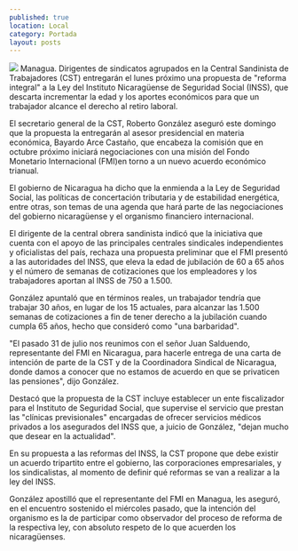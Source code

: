 ```yaml
---
published: true
location: Local
category: Portada
layout: posts
---
```


![](/_posts/2013/08/JUB.jpg)
Managua. Dirigentes de sindicatos agrupados en la Central Sandinista de Trabajadores (CST) entregarán el lunes próximo una propuesta de "reforma integral" a la Ley del Instituto Nicaragüense de Seguridad Social (INSS), que descarta incrementar la edad y los aportes económicos para que un trabajador alcance el derecho al retiro laboral.

El secretario general de la CST, Roberto González aseguró este domingo que la propuesta la entregarán al asesor presidencial en materia económica, Bayardo Arce Castaño, que encabeza la comisión que en octubre próximo iniciará negociaciones con una misión del Fondo Monetario Internacional (FMI)en torno a un nuevo acuerdo económico trianual.

El gobierno de Nicaragua ha dicho que la enmienda a la Ley de Seguridad Social, las políticas de concertación tributaria y de estabilidad energética, entre otras, son temas de una agenda que hará parte de las negociaciones del gobierno nicaragüense y el organismo financiero internacional.

El dirigente de la central obrera sandinista indicó que la iniciativa que cuenta con el apoyo de las principales centrales sindicales independientes y oficialistas del país, rechaza una propuesta preliminar que el FMI presentó a las autoridades del INSS, que eleva la edad de jubilación de 60 a 65 años y el número de semanas de cotizaciones que los empleadores y los trabajadores aportan al INSS de 750 a 1.500.

González apuntaló que en términos reales, un trabajador tendría que trabajar 30 años, en lugar de los 15 actuales, para alcanzar las 1.500 semanas de cotizaciones a fin de tener derecho a la jubilación cuando cumpla 65 años, hecho que consideró como "una barbaridad".

"El pasado 31 de julio nos reunimos con el señor Juan Salduendo, representante del FMI en Nicaragua, para hacerle entrega de una carta de intención de parte de la CST y de la Coordinadora Sindical de Nicaragua, donde damos a conocer que no estamos de acuerdo en que se privaticen las pensiones", dijo González.

Destacó que la propuesta de la CST incluye establecer un ente fiscalizador para el Instituto de Seguridad Social, que supervise el servicio que prestan las "clínicas previsionales" encargadas de ofrecer servicios médicos privados a los asegurados del INSS que, a juicio de González, "dejan mucho que desear en la actualidad".

En su propuesta a las reformas del INSS, la CST propone que debe existir un acuerdo tripartito entre el gobierno, las corporaciones empresariales, y los sindicalistas, al momento de definir qué reformas se van a realizar a la ley del INSS.

González apostilló que el representante del FMI en Managua, les aseguró, en el encuentro sostenido el miércoles pasado, que la intención del organismo es la de participar como observador del proceso de reforma de la respectiva ley, con absoluto respeto de lo que acuerden los nicaragüenses.
